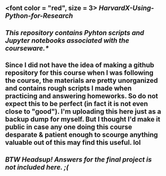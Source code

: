  <font color = "red", size = 3>  _*HarvardX-Using-Python-for-Research*_ </font>
-------------------------------------------------------
## _This repository contains Pyhton scripts and Jupyter notebooks associated with the courseware.*_
**Since I did not have the idea of making a github repository for this course when I was following the course, the materials are pretty unorganized and contains rough scripts I made when practicing and answering homeworks. So do not expect this to be perfect (in fact it is not even close to "good"). I'm uploading this here just as a backup dump for myself. But I thought I'd make it public in case any one doing this course desparate & patient enough to scourge anything valuable out of this may find this useful. lol**
--------------------------------------------------------
## _BTW Headsup! Answers for the final project is not included here. ;(_

